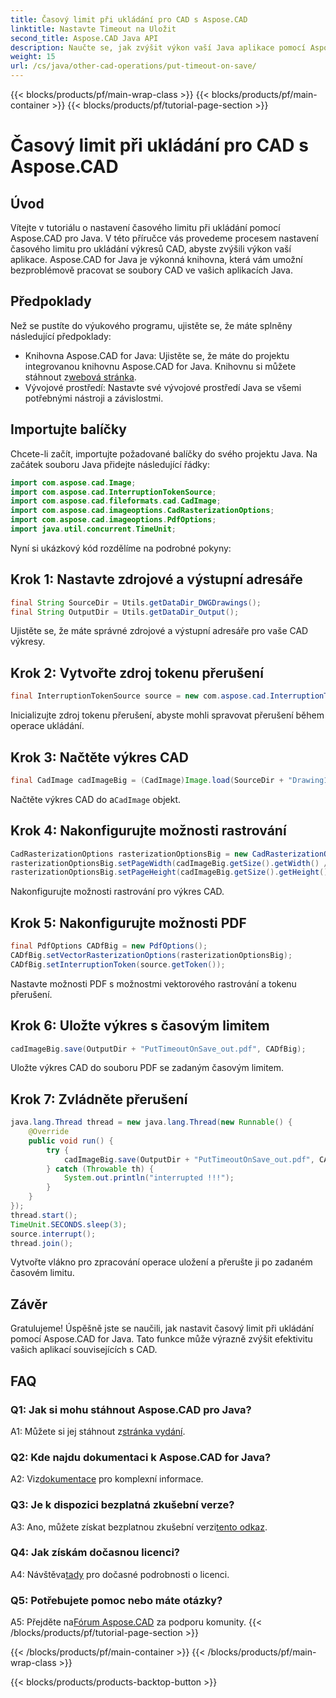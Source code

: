 ```yaml
---
title: Časový limit při ukládání pro CAD s Aspose.CAD
linktitle: Nastavte Timeout na Uložit
second_title: Aspose.CAD Java API
description: Naučte se, jak zvýšit výkon vaší Java aplikace pomocí Aspose.CAD. Nastavte časový limit pro ukládání výkresů CAD. Postupujte podle našeho podrobného průvodce.
weight: 15
url: /cs/java/other-cad-operations/put-timeout-on-save/
---
```


{{< blocks/products/pf/main-wrap-class >}}
{{< blocks/products/pf/main-container >}}
{{< blocks/products/pf/tutorial-page-section >}}

# Časový limit při ukládání pro CAD s Aspose.CAD

## Úvod

Vítejte v tutoriálu o nastavení časového limitu při ukládání pomocí Aspose.CAD pro Java. V této příručce vás provedeme procesem nastavení časového limitu pro ukládání výkresů CAD, abyste zvýšili výkon vaší aplikace. Aspose.CAD for Java je výkonná knihovna, která vám umožní bezproblémově pracovat se soubory CAD ve vašich aplikacích Java.

## Předpoklady

Než se pustíte do výukového programu, ujistěte se, že máte splněny následující předpoklady:
-  Knihovna Aspose.CAD for Java: Ujistěte se, že máte do projektu integrovanou knihovnu Aspose.CAD for Java. Knihovnu si můžete stáhnout z[webová stránka](https://releases.aspose.com/cad/java/).
- Vývojové prostředí: Nastavte své vývojové prostředí Java se všemi potřebnými nástroji a závislostmi.

## Importujte balíčky

Chcete-li začít, importujte požadované balíčky do svého projektu Java. Na začátek souboru Java přidejte následující řádky:

```java
import com.aspose.cad.Image;
import com.aspose.cad.InterruptionTokenSource;
import com.aspose.cad.fileformats.cad.CadImage;
import com.aspose.cad.imageoptions.CadRasterizationOptions;
import com.aspose.cad.imageoptions.PdfOptions;
import java.util.concurrent.TimeUnit;
```

Nyní si ukázkový kód rozdělíme na podrobné pokyny:

## Krok 1: Nastavte zdrojové a výstupní adresáře

```java
final String SourceDir = Utils.getDataDir_DWGDrawings();
final String OutputDir = Utils.getDataDir_Output();
```

Ujistěte se, že máte správné zdrojové a výstupní adresáře pro vaše CAD výkresy.

## Krok 2: Vytvořte zdroj tokenu přerušení

```java
final InterruptionTokenSource source = new com.aspose.cad.InterruptionTokenSource();
```

Inicializujte zdroj tokenu přerušení, abyste mohli spravovat přerušení během operace ukládání.

## Krok 3: Načtěte výkres CAD

```java
final CadImage cadImageBig = (CadImage)Image.load(SourceDir + "Drawing11.dwg");
```

 Načtěte výkres CAD do a`CadImage` objekt.

## Krok 4: Nakonfigurujte možnosti rastrování

```java
CadRasterizationOptions rasterizationOptionsBig = new CadRasterizationOptions();
rasterizationOptionsBig.setPageWidth(cadImageBig.getSize().getWidth() / 2);
rasterizationOptionsBig.setPageHeight(cadImageBig.getSize().getHeight() / 2);
```

Nakonfigurujte možnosti rastrování pro výkres CAD.

## Krok 5: Nakonfigurujte možnosti PDF

```java
final PdfOptions CADfBig = new PdfOptions();
CADfBig.setVectorRasterizationOptions(rasterizationOptionsBig);
CADfBig.setInterruptionToken(source.getToken());
```

Nastavte možnosti PDF s možnostmi vektorového rastrování a tokenu přerušení.

## Krok 6: Uložte výkres s časovým limitem

```java
cadImageBig.save(OutputDir + "PutTimeoutOnSave_out.pdf", CADfBig);
```

Uložte výkres CAD do souboru PDF se zadaným časovým limitem.

## Krok 7: Zvládněte přerušení

```java
java.lang.Thread thread = new java.lang.Thread(new Runnable() {
    @Override
    public void run() {
        try {
            cadImageBig.save(OutputDir + "PutTimeoutOnSave_out.pdf", CADfBig);
        } catch (Throwable th) {
            System.out.println("interrupted !!!");
        }
    }
});
thread.start();
TimeUnit.SECONDS.sleep(3);
source.interrupt();
thread.join();
```

Vytvořte vlákno pro zpracování operace uložení a přerušte ji po zadaném časovém limitu.

## Závěr

Gratulujeme! Úspěšně jste se naučili, jak nastavit časový limit při ukládání pomocí Aspose.CAD for Java. Tato funkce může výrazně zvýšit efektivitu vašich aplikací souvisejících s CAD.

## FAQ

### Q1: Jak si mohu stáhnout Aspose.CAD pro Java?

 A1: Můžete si jej stáhnout z[stránka vydání](https://releases.aspose.com/cad/java/).

### Q2: Kde najdu dokumentaci k Aspose.CAD for Java?

 A2: Viz[dokumentace](https://reference.aspose.com/cad/java/) pro komplexní informace.

### Q3: Je k dispozici bezplatná zkušební verze?

A3: Ano, můžete získat bezplatnou zkušební verzi[tento odkaz](https://releases.aspose.com/).

### Q4: Jak získám dočasnou licenci?

 A4: Návštěva[tady](https://purchase.aspose.com/temporary-license/) pro dočasné podrobnosti o licenci.

### Q5: Potřebujete pomoc nebo máte otázky?

 A5: Přejděte na[Fórum Aspose.CAD](https://forum.aspose.com/c/cad/19) za podporu komunity.
{{< /blocks/products/pf/tutorial-page-section >}}

{{< /blocks/products/pf/main-container >}}
{{< /blocks/products/pf/main-wrap-class >}}

{{< blocks/products/products-backtop-button >}}
